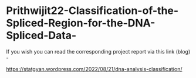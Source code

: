 # Prithwijit22-Classification-of-the-Spliced-Region-for-the-DNA-Spliced-Data-

If you wish you can read the corresponding project report via this link (blog) - 

https://statgyan.wordpress.com/2022/08/21/dna-analysis-classification/
